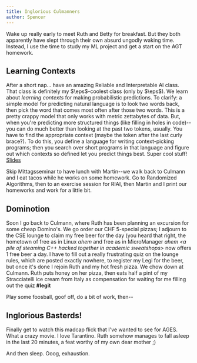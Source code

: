 ```yaml
---
title: Inglorious Culmanners
author: Spencer
---
```


Wake up really early to meet Ruth and Betty for breakfast. But they both apparently have slept through their own absurd ungodly waking time. Instead, I use the time to study my ML project and get a start on the AGT homework.

## Learning Contexts

After a short nap... have an amazing Reliable and Interpretable AI class. That class is definitely my $\eps$-coolest class (only by $\eps$). We learn about *learning contexts* for making probabilistic predictions. To clarify: a simple model for predicting natural language is to look two words back, then pick the word that comes most often after those two words. This is a pretty crappy model that only works with metric zettabytes of data. But, when you're predicting more structured things (like filling in holes in code)--you can do much better than looking at the past two tokens, usually. You have to find the appropriate context (maybe the token after the last curly brace?). To do this, you define a language for writing context-picking programs; then you search over short programs in that language and figure out which contexts so defined let you predict things best. Super cool stuff! [Slides](http://www.srl.inf.ethz.ch/riai2017/mlforsynthesis.pdf)

Skip Mittagsseminar to have lunch with Martin--we walk back to Culmann and I eat tacos while he works on some homework. Go to Randomized Algorithms, then to an exercise session for RIAI, then Martin and I print our homeworks and work for a little bit.

## Dominotion

Soon I go back to Culmann, where Ruth has been planning an excursion for some cheap Domino's. We go order our CHF 5-special pizzas; I adjourn to the CSE lounge to claim my free beer for the day (you heard that right, the hometown of free as in Linux *ahem <the blood and tears of countless programmers>* and free as in MicroManager *ahem <a pile of steaming C++ hacked together in academic sweatshops>* now offers 1 free beer a day. I have to fill out a really frustrating quiz on the lounge rules, which are posted exactly nowhere, to register my Legi for the beer, but once it's done I rejoin Ruth and my hot fresh pizza. We chow down at Culmann. Ruth puts honey on her pizza, then eats half a pint of my Stracciatelli ice cream from Italy as compensation for waiting for me filling out the quiz **#legit**

Play some foosball, goof off, do a bit of work, then--

## Inglorious Basterds!

Finally get to watch this madcap flick that I've wanted to see for AGES. What a crazy movie. I love Tarantino. Ruth somehow manages to fall asleep in the last 20 minutes, a feat worthy of my own dear mother ;)

And then sleep. Ooog, exhaustion.